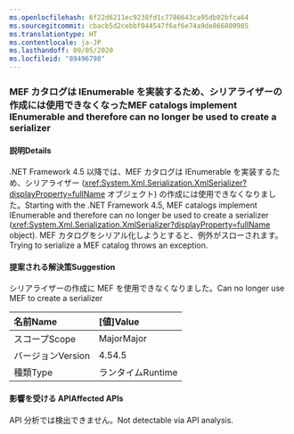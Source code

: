 ```yaml
---
ms.openlocfilehash: 6f22d6211ec9238fd1c7786643ca95db02bfca64
ms.sourcegitcommit: cbacb5d2cebbf044547f6af6e74a9de866800985
ms.translationtype: HT
ms.contentlocale: ja-JP
ms.lasthandoff: 09/05/2020
ms.locfileid: "89496798"
---
```

### <a name="mef-catalogs-implement-ienumerable-and-therefore-can-no-longer-be-used-to-create-a-serializer"></a><span data-ttu-id="11096-101">MEF カタログは IEnumerable を実装するため、シリアライザーの作成には使用できなくなった</span><span class="sxs-lookup"><span data-stu-id="11096-101">MEF catalogs implement IEnumerable and therefore can no longer be used to create a serializer</span></span>

#### <a name="details"></a><span data-ttu-id="11096-102">説明</span><span class="sxs-lookup"><span data-stu-id="11096-102">Details</span></span>

<span data-ttu-id="11096-103">.NET Framework 4.5 以降では、MEF カタログは IEnumerable を実装するため、シリアライザー (<xref:System.Xml.Serialization.XmlSerializer?displayProperty=fullName> オブジェクト) の作成には使用できなくなりました。</span><span class="sxs-lookup"><span data-stu-id="11096-103">Starting with the .NET Framework 4.5, MEF catalogs implement IEnumerable and therefore can no longer be used to create a serializer (<xref:System.Xml.Serialization.XmlSerializer?displayProperty=fullName> object).</span></span> <span data-ttu-id="11096-104">MEF カタログをシリアル化しようとすると、例外がスローされます。</span><span class="sxs-lookup"><span data-stu-id="11096-104">Trying to serialize a MEF catalog throws an exception.</span></span>

#### <a name="suggestion"></a><span data-ttu-id="11096-105">提案される解決策</span><span class="sxs-lookup"><span data-stu-id="11096-105">Suggestion</span></span>

<span data-ttu-id="11096-106">シリアライザーの作成に MEF を使用できなくなりました。</span><span class="sxs-lookup"><span data-stu-id="11096-106">Can no longer use MEF to create a serializer</span></span>

| <span data-ttu-id="11096-107">名前</span><span class="sxs-lookup"><span data-stu-id="11096-107">Name</span></span>    | <span data-ttu-id="11096-108">[値]</span><span class="sxs-lookup"><span data-stu-id="11096-108">Value</span></span>       |
|:--------|:------------|
| <span data-ttu-id="11096-109">スコープ</span><span class="sxs-lookup"><span data-stu-id="11096-109">Scope</span></span>   |<span data-ttu-id="11096-110">Major</span><span class="sxs-lookup"><span data-stu-id="11096-110">Major</span></span>|
|<span data-ttu-id="11096-111">バージョン</span><span class="sxs-lookup"><span data-stu-id="11096-111">Version</span></span>|<span data-ttu-id="11096-112">4.5</span><span class="sxs-lookup"><span data-stu-id="11096-112">4.5</span></span>|
|<span data-ttu-id="11096-113">種類</span><span class="sxs-lookup"><span data-stu-id="11096-113">Type</span></span>|<span data-ttu-id="11096-114">ランタイム</span><span class="sxs-lookup"><span data-stu-id="11096-114">Runtime</span></span>|

#### <a name="affected-apis"></a><span data-ttu-id="11096-115">影響を受ける API</span><span class="sxs-lookup"><span data-stu-id="11096-115">Affected APIs</span></span>

<span data-ttu-id="11096-116">API 分析では検出できません。</span><span class="sxs-lookup"><span data-stu-id="11096-116">Not detectable via API analysis.</span></span>

<!--

#### Affected APIs

Not detectable via API analysis.

-->
